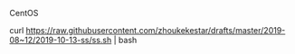 
CentOS

curl https://raw.githubusercontent.com/zhoukekestar/drafts/master/2019-08~12/2019-10-13-ss/ss.sh | bash
